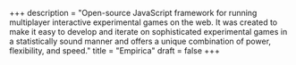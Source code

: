 +++
description = "Open-source JavaScript framework for running multiplayer interactive experimental games on the web. It was created to make it easy to develop and iterate on sophisticated experimental games in a statistically sound manner and offers a unique combination of power, flexibility, and speed."
title = "Empirica"
draft = false
+++
